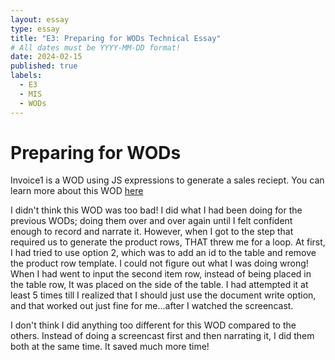 ```yaml
---
layout: essay
type: essay
title: "E3: Preparing for WODs Technical Essay"
# All dates must be YYYY-MM-DD format!
date: 2024-02-15
published: true
labels:
  - E3
  - MIS
  - WODs
---
```

<h1>Preparing for WODs</h1>
<p>Invoice1 is a WOD using JS expressions to generate a sales reciept. You can learn more about this WOD <a href="https://dport96.github.io/ITM352/morea/060.expressions-operators/experience-invoice1.html">here</a></p>
<p> I didn't think this WOD was too bad! I did what I had been doing for the previous WODs; doing them over and over again until I felt confident enough to record and narrate it. However, when I got to the step that required us to generate the product rows, THAT threw me for a loop. At first, I had tried to use option 2, which was to add an id to the table and remove the product row template. I could not figure out what I was doing wrong! When I had went to input the second item row, instead of being placed in the table row, It was placed on the side of the table. I had attempted it at least 5 times till I realized that I should just use the document write option, and that worked out just fine for me...after I watched the screencast. </p>
<p> I don't think I did anything too different for this WOD compared to the others. Instead of doing a screencast first and then narrating it, I did them both at the same time. It saved much more time!  </p>
